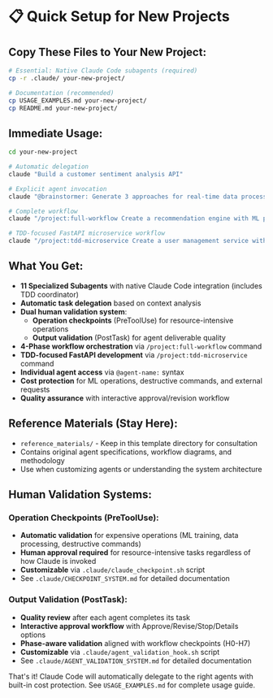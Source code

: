 # 📋 Quick Setup for New Projects

## Copy These Files to Your New Project:

```bash
# Essential: Native Claude Code subagents (required)
cp -r .claude/ your-new-project/

# Documentation (recommended) 
cp USAGE_EXAMPLES.md your-new-project/
cp README.md your-new-project/
```

## Immediate Usage:
```bash
cd your-new-project

# Automatic delegation
claude "Build a customer sentiment analysis API"

# Explicit agent invocation
claude "@brainstormer: Generate 3 approaches for real-time data processing"

# Complete workflow
claude "/project:full-workflow Create a recommendation engine with ML pipeline"

# TDD-focused FastAPI microservice workflow
claude "/project:tdd-microservice Create a user management service with authentication"
```

## What You Get:
- **11 Specialized Subagents** with native Claude Code integration (includes TDD coordinator)
- **Automatic task delegation** based on context analysis
- **Dual human validation system**:
  - **Operation checkpoints** (PreToolUse) for resource-intensive operations
  - **Output validation** (PostTask) for agent deliverable quality
- **4-Phase workflow orchestration** via `/project:full-workflow` command
- **TDD-focused FastAPI development** via `/project:tdd-microservice` command
- **Individual agent access** via `@agent-name:` syntax
- **Cost protection** for ML operations, destructive commands, and external requests
- **Quality assurance** with interactive approval/revision workflow

## Reference Materials (Stay Here):
- `reference_materials/` - Keep in this template directory for consultation
- Contains original agent specifications, workflow diagrams, and methodology
- Use when customizing agents or understanding the system architecture

## Human Validation Systems:

### Operation Checkpoints (PreToolUse):
- **Automatic validation** for expensive operations (ML training, data processing, destructive commands)
- **Human approval required** for resource-intensive tasks regardless of how Claude is invoked
- **Customizable** via `.claude/claude_checkpoint.sh` script
- See `.claude/CHECKPOINT_SYSTEM.md` for detailed documentation

### Output Validation (PostTask):
- **Quality review** after each agent completes its task
- **Interactive approval workflow** with Approve/Revise/Stop/Details options
- **Phase-aware validation** aligned with workflow checkpoints (H0-H7)
- **Customizable** via `.claude/agent_validation_hook.sh` script
- See `.claude/AGENT_VALIDATION_SYSTEM.md` for detailed documentation

That's it! Claude Code will automatically delegate to the right agents with built-in cost protection. See `USAGE_EXAMPLES.md` for complete usage guide.